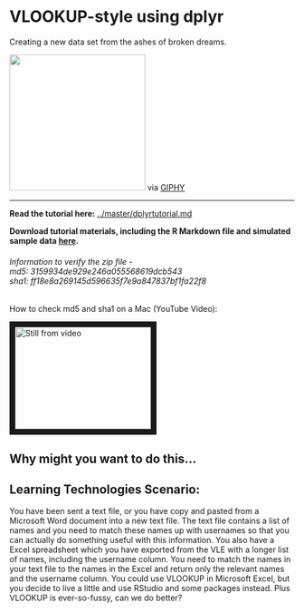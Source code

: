 # VLOOKUP-style using dplyr
Creating a new data set from the ashes of broken dreams.

<img src="https://media.giphy.com/media/11XNtjXJeOL6Gk/giphy.gif" width="240" />
via <a href="https://giphy.com/" target="_blank">GIPHY</a>

<hr>

**Read the tutorial here:** [../master/dplyrtutorial.md](../master/dplyrtutorial.md)

**Download tutorial materials, including the R Markdown file and simulated sample data [here](../master/dplyr_vlookup_tutorial.zip?raw=true).**

###### Information to verify the zip file - <br> md5: 3159934de929e246a055568619dcb543  <br> sha1: ff18e8a269145d596635f7e9a847837bf1fa22f8<br>

How to check md5 and sha1 on a Mac (YouTube Video): 

<a href="http://www.youtube.com/watch?feature=player_embedded&v=HHdrIlHS2-4" target="_blank"><img src="http://img.youtube.com/vi/HHdrIlHS2-4/0.jpg" 
alt="Still from video" title="checking_sha_md5
" width="240" height="180" border="10" /></a>

## Why might you want to do this...

## Learning Technologies Scenario:
You have been sent a text file, or you have copy and pasted from a Microsoft Word document into a new text file. The text file contains a list of names and you need to match these names up with usernames so that you can actually do something useful with this information. You also have a Excel spreadsheet which you have exported from the VLE with a longer list of names, including the username column. You need to match the names in your text file to the names in the Excel and return only the relevant names and the username column. You could use VLOOKUP in Microsoft Excel, but you decide to live a little and use RStudio and some packages instead. Plus VLOOKUP is ever-so-fussy, can we do better?
